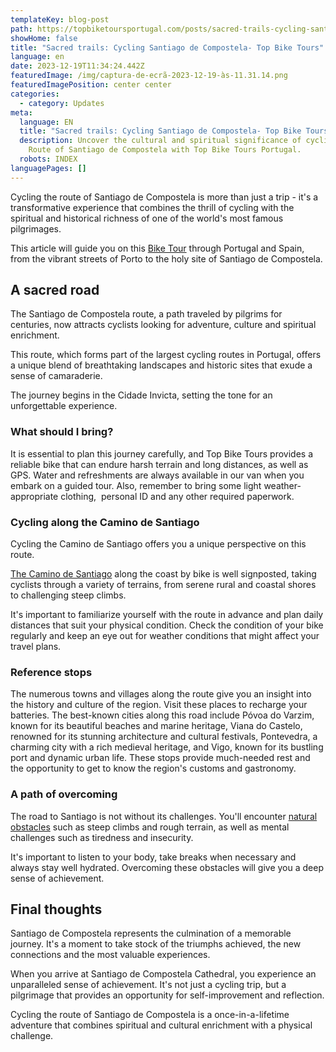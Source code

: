 ```yaml
---
templateKey: blog-post
path: https://topbiketoursportugal.com/posts/sacred-trails-cycling-santiago-de-compostela-top-bike-tours/
showHome: false
title: "Sacred trails: Cycling Santiago de Compostela- Top Bike Tours"
language: en
date: 2023-12-19T11:34:24.442Z
featuredImage: /img/captura-de-ecrã-2023-12-19-às-11.31.14.png
featuredImagePosition: center center
categories:
  - category: Updates
meta:
  language: EN
  title: "Sacred trails: Cycling Santiago de Compostela- Top Bike Tours"
  description: Uncover the cultural and spiritual significance of cycling the
    Route of Santiago de Compostela with Top Bike Tours Portugal.
  robots: INDEX
languagePages: []
---
```

Cycling the route of Santiago de Compostela is more than just a trip - it's a transformative experience that combines the thrill of cycling with the spiritual and historical richness of one of the world's most famous pilgrimages. 

This article will guide you on this [Bike Tour](https://topbiketoursportugal.com/) through Portugal and Spain, from the vibrant streets of Porto to the holy site of Santiago de Compostela.

## A sacred road

The Santiago de Compostela route, a path traveled by pilgrims for centuries, now attracts cyclists looking for adventure, culture and spiritual enrichment. 

This route, which forms part of the largest cycling routes in Portugal, offers a unique blend of breathtaking landscapes and historic sites that exude a sense of camaraderie.

The journey begins in the Cidade Invicta, setting the tone for an unforgettable experience.

### What should I bring?

It is essential to plan this journey carefully, and Top Bike Tours provides a reliable bike that can endure harsh terrain and long distances, as well as GPS. Water and refreshments are always available in our van when you embark on a guided tour. Also, remember to bring some light weather-appropriate clothing,  personal ID and any other required paperwork.

### Cycling along the Camino de Santiago

Cycling the Camino de Santiago offers you a unique perspective on this route.

[The Camino de Santiago](https://topbiketoursportugal.com/santiago-de-compostela/) along the coast by bike is well signposted, taking cyclists through a variety of terrains, from serene rural and coastal shores to challenging steep climbs.

It's important to familiarize yourself with the route in advance and plan daily distances that suit your physical condition. Check the condition of your bike regularly and keep an eye out for weather conditions that might affect your travel plans.

### Reference stops

The numerous towns and villages along the route give you an insight into the history and culture of the region. Visit these places to recharge your batteries. The best-known cities along this road include Póvoa do Varzim, known for its beautiful beaches and marine heritage, Viana do Castelo, renowned for its stunning architecture and cultural festivals, Pontevedra, a charming city with a rich medieval heritage, and Vigo, known for its bustling port and dynamic urban life. These stops provide much-needed rest and the opportunity to get to know the region's customs and gastronomy.

### A path of overcoming

The road to Santiago is not without its challenges. You'll encounter [natural obstacles](https://topbiketoursportugal.com/pt/blog/climate-and-geography-in-portugal-for-cycling/) such as steep climbs and rough terrain, as well as mental challenges such as tiredness and insecurity. 

It's important to listen to your body, take breaks when necessary and always stay well hydrated. Overcoming these obstacles will give you a deep sense of achievement.

## Final thoughts

Santiago de Compostela represents the culmination of a memorable journey. It's a moment to take stock of the triumphs achieved, the new connections and the most valuable experiences. 

When you arrive at Santiago de Compostela Cathedral, you experience an unparalleled sense of achievement. It's not just a cycling trip, but a pilgrimage that provides an opportunity for self-improvement and reflection.

Cycling the route of Santiago de Compostela is a once-in-a-lifetime adventure that combines spiritual and cultural enrichment with a physical challenge.